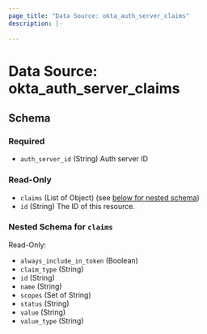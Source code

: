 ```yaml
---
page_title: "Data Source: okta_auth_server_claims"
description: |-
  
---
```


# Data Source: okta_auth_server_claims





<!-- schema generated by tfplugindocs -->
## Schema

### Required

- `auth_server_id` (String) Auth server ID

### Read-Only

- `claims` (List of Object) (see [below for nested schema](#nestedatt--claims))
- `id` (String) The ID of this resource.

<a id="nestedatt--claims"></a>
### Nested Schema for `claims`

Read-Only:

- `always_include_in_token` (Boolean)
- `claim_type` (String)
- `id` (String)
- `name` (String)
- `scopes` (Set of String)
- `status` (String)
- `value` (String)
- `value_type` (String)


